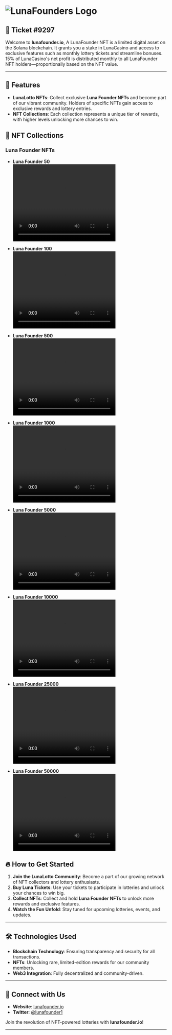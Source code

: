 # ![LunaFounders Logo](https://lunafounder.io/assets/logo_luna-DZI4ZYSA.png)

## 🎫 Ticket #9297
Welcome to **lunafounder.io**, A LunaFounder NFT is a limited digital asset on the Solana blockchain. It grants you a stake in LunaCasino and access to exclusive features such as monthly lottery tickets and streamline bonuses. 15% of LunaCasino's net profit is distributed monthly to all LunaFounder NFT holders—proportionally based on the NFT value.

---

## 🚀 Features

- **LunaLotto NFTs**: Collect exclusive **Luna Founder NFTs** and become part of our vibrant community. Holders of specific NFTs gain access to exclusive rewards and lottery entries.
- **NFT Collections**: Each collection represents a unique tier of rewards, with higher levels unlocking more chances to win.


## 🎨 NFT Collections

### Luna Founder NFTs

- **Luna Founder 50**  
  <video width="320" height="240" controls>
    <source src="public/webm/50.webm" type="video/webm">
    Your browser does not support the video tag.
  </video>

- **Luna Founder 100**  
  <video width="320" height="240" controls>
    <source src="public/webm/100.webm" type="video/webm">
    Your browser does not support the video tag.
  </video>

- **Luna Founder 500**  
  <video width="320" height="240" controls>
    <source src="public/webm/500.webm" type="video/webm">
    Your browser does not support the video tag.
  </video>

- **Luna Founder 1000**  
  <video width="320" height="240" controls>
    <source src="public/webm/1000.webm" type="video/webm">
    Your browser does not support the video tag.
  </video>

- **Luna Founder 5000**  
  <video width="320" height="240" controls>
    <source src="public/webm/5000.webm" type="video/webm">
    Your browser does not support the video tag.
  </video>

- **Luna Founder 10000**  
  <video width="320" height="240" controls>
    <source src="public/webm/10000.webm" type="video/webm">
    Your browser does not support the video tag.
  </video>

- **Luna Founder 25000**  
  <video width="320" height="240" controls>
    <source src="public/webm/25000.webm" type="video/webm">
    Your browser does not support the video tag.
  </video>

- **Luna Founder 50000**  
  <video width="320" height="240" controls>
    <source src="public/webm/50000.webm" type="video/webm">
    Your browser does not support the video tag.
  </video>



## 🔥 How to Get Started

1. **Join the LunaLotto Community**: Become a part of our growing network of NFT collectors and lottery enthusiasts.
2. **Buy Luna Tickets**: Use your tickets to participate in lotteries and unlock your chances to win big.
3. **Collect NFTs**: Collect and hold **Luna Founder NFTs** to unlock more rewards and exclusive features.
4. **Watch the Fun Unfold**: Stay tuned for upcoming lotteries, events, and updates.

---

## 🛠️ Technologies Used

- **Blockchain Technology**: Ensuring transparency and security for all transactions.
- **NFTs**: Unlocking rare, limited-edition rewards for our community members.
- **Web3 Integration**: Fully decentralized and community-driven.

---

## 💬 Connect with Us

- **Website**: [lunafounder.io](https://lunafounder.io)
- **Twitter**: [@lunafounder1](https://x.com/lunafounder1)

Join the revolution of NFT-powered lotteries with **lunafounder.io**!

---
